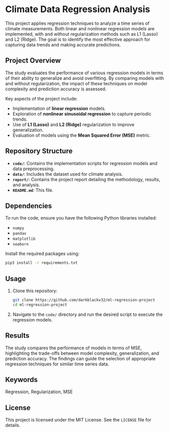 
# Climate Data Regression Analysis  

This project applies regression techniques to analyze a time series of climate measurements. Both linear and nonlinear regression models are implemented, with and without regularization methods such as L1 (Lasso) and L2 (Ridge). The goal is to identify the most effective approach for capturing data trends and making accurate predictions.  

## Project Overview  

The study evaluates the performance of various regression models in terms of their ability to generalize and avoid overfitting. By comparing models with and without regularization, the impact of these techniques on model complexity and prediction accuracy is assessed.  

Key aspects of the project include:  
- Implementation of **linear regression** models.  
- Exploration of **nonlinear sinusoidal regression** to capture periodic trends.  
- Use of **L1 (Lasso)** and **L2 (Ridge)** regularization to improve generalization.  
- Evaluation of models using the **Mean Squared Error (MSE)** metric.  

## Repository Structure  

- **`code/`**: Contains the implementation scripts for regression models and data preprocessing.  
- **`data/`**: Includes the dataset used for climate analysis.
- **`report/`**: Contains the project report detailing the methodology, results, and analysis.  
- **`README.md`**: This file.

## Dependencies  

To run the code, ensure you have the following Python libraries installed:  
- `numpy`  
- `pandas`  
- `matplotlib`  
- `seaborn` 

Install the required packages using:  
```bash  
pip3 install -r requirements.txt  
```  

## Usage  

1. Clone this repository:  
   ```bash  
   git clone https://github.com/darkblackv32/ml-regression-project
   cd ml-regression-project
   ```  

2. Navigate to the `code/` directory and run the desired script to execute the regression models.  

## Results 

The study compares the performance of models in terms of MSE, highlighting the trade-offs between model complexity, generalization, and prediction accuracy. The findings can guide the selection of appropriate regression techniques for similar time series data.

## Keywords  

Regression, Regularization, MSE  

## License  

This project is licensed under the MIT License. See the `LICENSE` file for details.  
